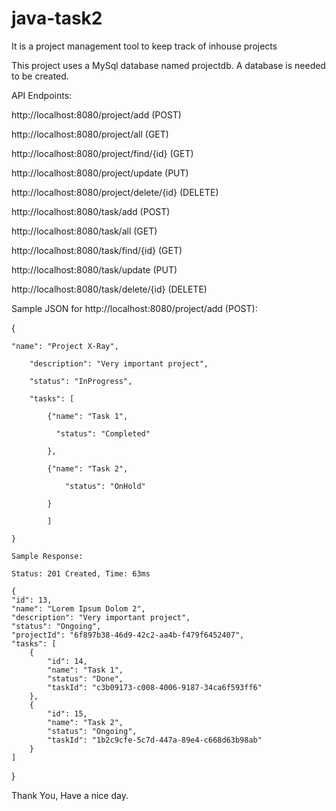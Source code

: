 # java-task2
It is a project management tool to keep track of inhouse projects

This project uses a MySql database named projectdb. A database is needed to be created.

API Endpoints:

http://localhost:8080/project/add (POST)

http://localhost:8080/project/all (GET)

http://localhost:8080/project/find/{id} (GET)

http://localhost:8080/project/update (PUT)

http://localhost:8080/project/delete/{id} (DELETE)


http://localhost:8080/task/add (POST)

http://localhost:8080/task/all (GET)

http://localhost:8080/task/find/{id} (GET)

http://localhost:8080/task/update (PUT)

http://localhost:8080/task/delete/{id} (DELETE)

Sample JSON for http://localhost:8080/project/add (POST):


{        
        
	"name": "Project X-Ray",
	
        "description": "Very important project",
	
        "status": "InProgress",
	
        "tasks": [
	
        	{"name": "Task 1",
		
        	  "status": "Completed"
		  
        	},
		
        	{"name": "Task 2",
		
        		"status": "OnHold"
			
        	}
		
        	]
		
    }
    
    Sample Response:
    
    Status: 201 Created, Time: 63ms
    
    {
    "id": 13,
    "name": "Lorem Ipsum Dolom 2",
    "description": "Very important project",
    "status": "Ongoing",
    "projectId": "6f897b38-46d9-42c2-aa4b-f479f6452407",
    "tasks": [
        {
            "id": 14,
            "name": "Task 1",
            "status": "Done",
            "taskId": "c3b09173-c008-4006-9187-34ca6f593ff6"
        },
        {
            "id": 15,
            "name": "Task 2",
            "status": "Ongoing",
            "taskId": "1b2c9cfe-5c7d-447a-89e4-c668d63b98ab"
        }
    ]
}

Thank You, Have a nice day.
